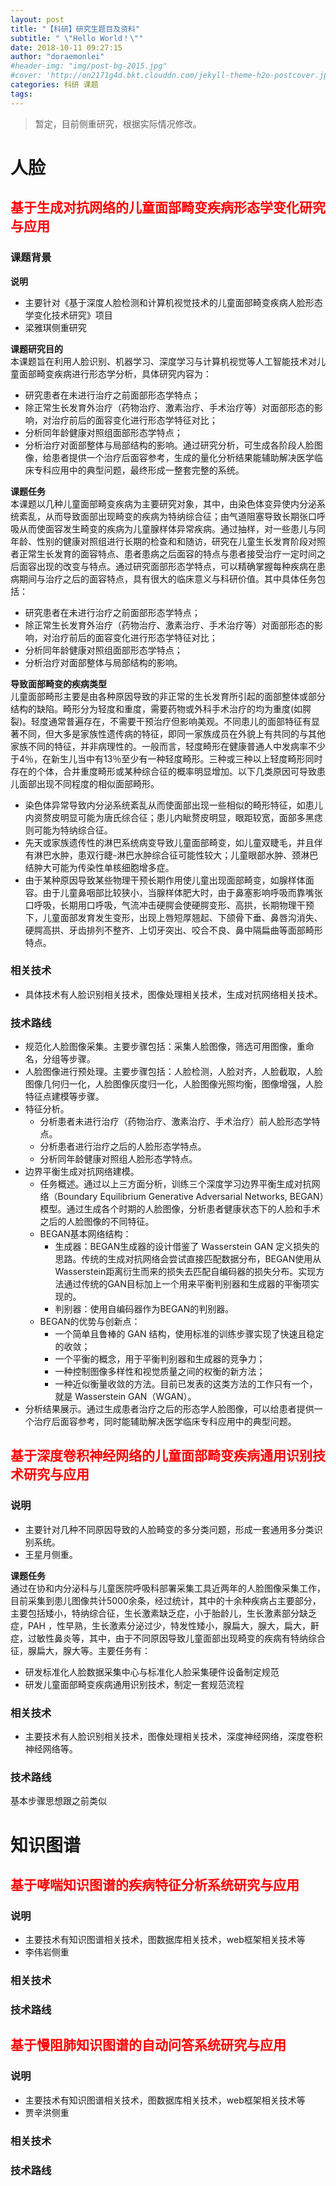 ```yaml
---
layout: post
title: "【科研】研究生题目及资料"
subtitle: " \"Hello World！\""
date: 2018-10-11 09:27:15
author: "doraemonlei"
#header-img: "img/post-bg-2015.jpg"
#cover: 'http://on2171g4d.bkt.clouddn.com/jekyll-theme-h2o-postcover.jpg'
categories: 科研 课题
tags: 
---
```


> 暂定，目前侧重研究，根据实际情况修改。

# 人脸

## <font color='red'>基于生成对抗网络的儿童面部畸变疾病形态学变化研究与应用</font>
### **课题背景**

**说明**  
- 主要针对《基于深度人脸检测和计算机视觉技术的儿童面部畸变疾病人脸形态学变化技术研究》项目
- 梁雅琪侧重研究

**课题研究目的**  
本课题旨在利用人脸识别、机器学习、深度学习与计算机视觉等人工智能技术对儿童面部畸变疾病进行形态学分析，具体研究内容为：
- 研究患者在未进行治疗之前面部形态学特点；
- 除正常生长发育外治疗（药物治疗、激素治疗、手术治疗等）对面部形态的影响，对治疗前后的面容变化进行形态学特征对比；
- 分析同年龄健康对照组面部形态学特点；
- 分析治疗对面部整体与局部结构的影响。通过研究分析，可生成各阶段人脸图像，给患者提供一个治疗后面容参考，生成的量化分析结果能辅助解决医学临床专科应用中的典型问题，最终形成一整套完整的系统。

**课题任务**  
本课题以几种儿童面部畸变疾病为主要研究对象，其中，由染色体变异使内分泌系统紊乱，从而导致面部出现畸变的疾病为特纳综合征；由气道阻塞导致长期张口呼吸从而使面容发生畸变的疾病为儿童腺样体异常疾病。通过抽样，对一些患儿与同年龄、性别的健康对照组进行长期的检查和和随访，研究在儿童生长发育阶段对照者正常生长发育的面容特点、患者患病之后面容的特点与患者接受治疗一定时间之后面容出现的改变与特点。通过研究面部形态学特点，可以精确掌握每种疾病在患病期间与治疗之后的面容特点，具有很大的临床意义与科研价值。其中具体任务包括：
- 研究患者在未进行治疗之前面部形态学特点；
- 除正常生长发育外治疗（药物治疗、激素治疗、手术治疗等）对面部形态的影响，对治疗前后的面容变化进行形态学特征对比；
- 分析同年龄健康对照组面部形态学特点；
- 分析治疗对面部整体与局部结构的影响。

**导致面部畸变的疾病类型**  
儿童面部畸形主要是由各种原因导致的非正常的生长发育所引起的面部整体或部分结构的缺陷。畸形分为轻度和重度，需要药物或外科手术治疗的均为重度(如腭裂)。轻度通常普遍存在，不需要干预治疗但影响美观。不同患儿的面部特征有显著不同，但大多是家族性遗传病的特征，即同一家族成员在外貌上有共同的与其他家族不同的特征，并非病理性的。一般而言，轻度畸形在健康普通人中发病率不少于4％，在新生儿当中有13％至少有一种轻度畸形。三种或三种以上轻度畸形同时存在的个体，合并重度畸形或某种综合征的概率明显增加。以下几类原因可导致患儿面部出现不同程度的相似面部畸形。
- 染色体异常导致内分泌系统紊乱从而使面部出现一些相似的畸形特征，如患儿内资赘皮明显可能为唐氏综合征；患儿内眦赘皮明显，眼距较宽，面部多黑痣则可能为特纳综合征。
- 先天或家族遗传性的淋巴系统病变导致儿童面部畸变，如儿童双睫毛，并且伴有淋巴水肿，患双行睫-淋巴水肿综合征可能性较大；儿童眼部水肿、颈淋巴结肿大可能为传染性单核细胞增多症。
- 由于某种原因导致某些物理干预长期作用使儿童出现面部畸变，如腺样体面容。由于儿童鼻咽部比较狭小，当腺样体肥大时，由于鼻塞影响呼吸而靠嘴张口呼吸，长期用口呼吸，气流冲击硬腭会使硬腭变形、高拱，长期物理干预下，儿童面部发育发生变形，出现上唇短厚翘起、下颌骨下垂、鼻唇沟消失、硬腭高拱、牙齿排列不整齐、上切牙突出、咬合不良、鼻中隔扁曲等面部畸形特点。

### **相关技术**
- 具体技术有人脸识别相关技术，图像处理相关技术，生成对抗网络相关技术。

### **技术路线**
- 规范化人脸图像采集。主要步骤包括：采集人脸图像，筛选可用图像，重命名，分组等步骤。
- 人脸图像进行预处理。主要步骤包括：人脸检测，人脸对齐，人脸截取，人脸图像几何归一化，人脸图像灰度归一化，人脸图像光照均衡，图像增强，人脸特征点建模等步骤。
- 特征分析。
    - 分析患者未进行治疗（药物治疗、激素治疗、手术治疗）前人脸形态学特点。
    - 分析患者进行治疗之后的人脸形态学特点。
    - 分析同年龄健康对照组人脸形态学特点。
- 边界平衡生成对抗网络建模。
    - 任务概述。通过以上三方面分析，训练三个深度学习边界平衡生成对抗网络（Boundary Equilibrium Generative Adversarial Networks, BEGAN）模型。通过生成各个时期的人脸图像，分析患者健康状态下的人脸和手术之后的人脸图像的不同特征。
    - BEGAN基本网络结构：
        - 生成器：BEGAN生成器的设计借鉴了 Wasserstein GAN 定义损失的思路。传统的生成对抗网络会尝试直接匹配数据分布，BEGAN使用从Wasserstein距离衍生而来的损失去匹配自编码器的损失分布。实现方法通过传统的GAN目标加上一个用来平衡判别器和生成器的平衡项实现的。
        - 判别器：使用自编码器作为BEGAN的判别器。
    - BEGAN的优势与创新点：
        - 一个简单且鲁棒的 GAN 结构，使用标准的训练步骤实现了快速且稳定的收敛；
        - 一个平衡的概念，用于平衡判别器和生成器的竞争力；
        - 一种控制图像多样性和视觉质量之间的权衡的新方法；
        - 一种近似衡量收敛的方法。目前已发表的这类方法的工作只有一个，就是 Wasserstein GAN（WGAN）。
- 分析结果展示。通过生成患者治疗之后的形态学人脸图像，可以给患者提供一个治疗后面容参考，同时能辅助解决医学临床专科应用中的典型问题。

## <font color='red'>基于深度卷积神经网络的儿童面部畸变疾病通用识别技术研究与应用</font>
### **说明**
- 主要针对几种不同原因导致的人脸畸变的多分类问题，形成一套通用多分类识别系统。
- 王星月侧重。 

**课题任务**  
通过在协和内分泌科与儿童医院呼吸科部署采集工具近两年的人脸图像采集工作，目前采集到患儿图像共计5000余条，经过统计，其中的十余种疾病占主要部分，主要包括矮小，特纳综合征，生长激素缺乏症，小于胎龄儿，生长激素部分缺乏症，PAH	，性早熟，生长激素分泌过少，特发性矮小，腺扁大，腺大，扁大，鼾症，过敏性鼻炎等，其中，由于不同原因导致儿童面部出现畸变的疾病有特纳综合征，腺扁大，腺大等。主要任务有：
- 研发标准化人脸数据采集中心与标准化人脸采集硬件设备制定规范
- 研发儿童面部畸变疾病通用识别技术，制定一套规范流程

### **相关技术**
- 主要技术有人脸识别相关技术，图像处理相关技术，深度神经网络，深度卷积神经网络等。

### **技术路线**
基本步骤思想跟之前类似

# 知识图谱

## <font color='red'>基于哮喘知识图谱的疾病特征分析系统研究与应用</font>
### 说明
- 主要技术有知识图谱相关技术，图数据库相关技术，web框架相关技术等
- 李伟岩侧重

### 相关技术

### 技术路线

## <font color='red'>基于慢阻肺知识图谱的自动问答系统研究与应用</font>
### 说明
- 主要技术有知识图谱相关技术，图数据库相关技术，web框架相关技术等
- 贾辛洪侧重

### 相关技术

### 技术路线